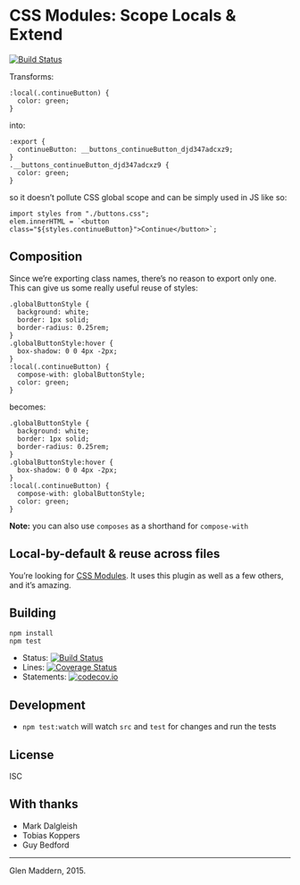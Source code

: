 CSS Modules: Scope Locals & Extend
==================================

[![Build Status](https://travis-ci.org/css-modules/postcss-modules-scope.svg?branch=master)](https://travis-ci.org/css-modules/postcss-modules-scope)

Transforms:

    :local(.continueButton) {
      color: green;
    }

into:

    :export {
      continueButton: __buttons_continueButton_djd347adcxz9;
    }
    .__buttons_continueButton_djd347adcxz9 {
      color: green;
    }

so it doesn’t pollute CSS global scope and can be simply used in JS like so:

    import styles from "./buttons.css";
    elem.innerHTML = `<button class="${styles.continueButton}">Continue</button>`;

Composition
-----------

Since we’re exporting class names, there’s no reason to export only one. This can give us some really useful reuse of styles:

    .globalButtonStyle {
      background: white;
      border: 1px solid;
      border-radius: 0.25rem;
    }
    .globalButtonStyle:hover {
      box-shadow: 0 0 4px -2px;
    }
    :local(.continueButton) {
      compose-with: globalButtonStyle;
      color: green;
    }

becomes:

    .globalButtonStyle {
      background: white;
      border: 1px solid;
      border-radius: 0.25rem;
    }
    .globalButtonStyle:hover {
      box-shadow: 0 0 4px -2px;
    }
    :local(.continueButton) {
      compose-with: globalButtonStyle;
      color: green;
    }

**Note:** you can also use `composes` as a shorthand for `compose-with`

Local-by-default & reuse across files
-------------------------------------

You’re looking for [CSS Modules](https://github.com/css-modules/css-modules). It uses this plugin as well as a few others, and it’s amazing.

Building
--------

    npm install
    npm test

-   Status: [![Build Status](https://travis-ci.org/css-modules/postcss-modules-scope.svg?branch=master)](https://travis-ci.org/css-modules/postcss-modules-scope)
-   Lines: [![Coverage Status](https://coveralls.io/repos/css-modules/postcss-modules-scope/badge.svg?branch=master)](https://coveralls.io/r/css-modules/postcss-modules-scope?branch=master)
-   Statements: [![codecov.io](http://codecov.io/github/css-modules/postcss-modules-scope/coverage.svg?branch=master)](http://codecov.io/github/css-modules/postcss-modules-scope?branch=master)

Development
-----------

-   `npm test:watch` will watch `src` and `test` for changes and run the tests

License
-------

ISC

With thanks
-----------

-   Mark Dalgleish
-   Tobias Koppers
-   Guy Bedford

------------------------------------------------------------------------

Glen Maddern, 2015.

